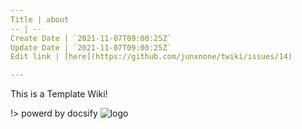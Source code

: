 ```yaml
---
Title | about
-- | --
Create Date | `2021-11-07T09:00:25Z`
Update Date | `2021-11-07T09:00:25Z`
Edit link | [here](https://github.com/junxnone/twiki/issues/14)

---
```

This is a Template Wiki! 

!> powerd by docsify ![logo](https://docsify.js.org/_media/icon.svg ':size=10%')

